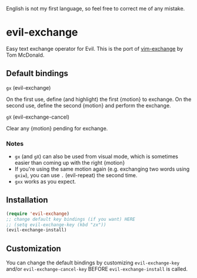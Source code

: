 English is not my first language, so feel free to correct me of any mistake.

evil-exchange
============

Easy text exchange operator for Evil. This is the port of [vim-exchange](https://github.com/tommcdo/vim-exchange) by Tom McDonald.

Default bindings
--------

`gx` (evil-exchange)

On the first use, define (and highlight) the first {motion} to exchange. On the second use,
define the second {motion} and perform the exchange.

`gX` (evil-exchange-cancel)

Clear any {motion} pending for exchange.

### Notes

* `gx` (and `gX`) can also be used from visual mode, which is sometimes easier than coming
  up with the right {motion}
* If you're using the same motion again (e.g. exchanging two words using
  `gxiw`), you can use `.` (evil-repeat) the second time.
* `gxx` works as you expect.

Installation
------------

```lisp
(require 'evil-exchange)
;; change default key bindings (if you want) HERE
;; (setq evil-exchange-key (kbd "zx"))
(evil-exchange-install)
```

Customization
-------

You can change the default bindings by customizing `evil-exchange-key` and/or `evil-exchange-cancel-key` BEFORE  `evil-exchange-install` is called.

